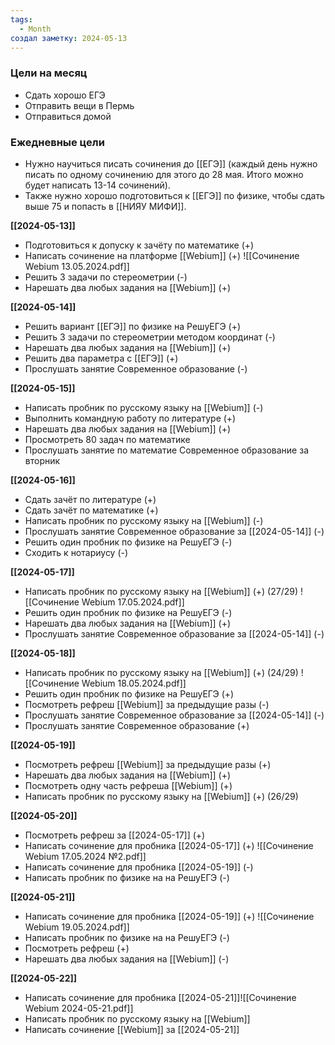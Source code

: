 ```yaml
---
tags:
  - Month
создал заметку: 2024-05-13
---
```


### Цели на месяц
- Сдать хорошо ЕГЭ
- Отправить вещи в Пермь
- Отправиться домой


### Ежедневные цели
- Нужно научиться писать сочинения до [[ЕГЭ]] (каждый день нужно писать по одному сочинению для этого до 28 мая. Итого можно будет написать 13-14 сочинений).
- Также нужно хорошо подготовиться к [[ЕГЭ]] по физике, чтобы сдать выше 75 и попасть в [[НИЯУ МИФИ]].


**[[2024-05-13]]**
- Подготовиться к допуску к зачёту по математике (+)
- Написать сочинение на платформе [[Webium]] (+) ![[Сочинение Webium 13.05.2024.pdf]]
- Решить 3 задачи по стереометрии (-)
- Нарешать два любых задания на [[Webium]] (+)

**[[2024-05-14]]**
- Решить вариант [[ЕГЭ]] по физике на РешуЕГЭ (+)
- Решить 3 задачи по стереометрии методом координат (-)
- Нарешать два любых задания на [[Webium]] (+)
- Решить два параметра с [[ЕГЭ]] (+)
- Прослушать занятие Современное образование (-)

**[[2024-05-15]]**
- Написать пробник по русскому языку на [[Webium]] (-)
- Выполнить командную работу по литературе (+)
- Нарешать два любых задания на [[Webium]] (+)
- Просмотреть 80 задач по математике
- Прослушать занятие по математие Современное образование за вторник

**[[2024-05-16]]**
- Сдать зачёт по литературе (+)
- Сдать зачёт по математике (+)
- Написать пробник по русскому языку на [[Webium]] (-)
- Прослушать занятие Современное образование за [[2024-05-14]] (-)
- Решить один пробник по физике на РешуЕГЭ (-)
- Сходить к нотариусу (-)

**[[2024-05-17]]**
- Написать пробник по русскому языку на [[Webium]] (+) (27/29) ![[Сочинение Webium 17.05.2024.pdf]]
- Решить один пробник по физике на РешуЕГЭ (-)
- Нарешать два любых задания на [[Webium]] (+)
- Прослушать занятие Современное образование за [[2024-05-14]] (-)

**[[2024-05-18]]**
- Написать пробник по русскому языку на [[Webium]] (+) (24/29) ![[Сочинение Webium 18.05.2024.pdf]]
- Решить один пробник по физике на РешуЕГЭ (+)
- Посмотреть рефреш [[Webium]] за предыдущие разы (-)
- Прослушать занятие Современное образование за [[2024-05-14]] (-)
- Прослушать занятие Современное образование (+)

**[[2024-05-19]]**
- Посмотреть рефреш [[Webium]] за предыдущие разы (+)
- Нарешать два любых задания на [[Webium]] (+)
- Посмотреть одну часть рефреша [[Webium]] (+)
- Написать пробник по русскому языку на [[Webium]] (+) (26/29)

**[[2024-05-20]]**
- Посмотреть рефреш за [[2024-05-17]] (+)
- Написать сочинение для пробника  [[2024-05-17]] (+) ![[Сочинение Webium 17.05.2024 №2.pdf]]
- Написать сочинение для пробника  [[2024-05-19]] (-)
- Написать пробник по физике на на РешуЕГЭ (-)

**[[2024-05-21]]**
- Написать сочинение для пробника  [[2024-05-19]] (+) ![[Сочинение Webium 19.05.2024.pdf]]
- Написать пробник по физике на на РешуЕГЭ (-)
- Посмотреть рефреш (+)
- Нарешать два любых задания на [[Webium]] (-)

**[[2024-05-22]]**
- Написать сочинение для пробника  [[2024-05-21]]![[Сочинение Webium 2024-05-21.pdf]]
- Написать пробник по русскому языку на [[Webium]]
- Написать сочинение [[Webium]] за [[2024-05-21]]